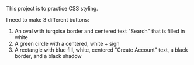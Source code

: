 This project is to practice CSS styling.

I need to make 3 different buttons:

1. An oval with turqoise border and centered text "Search" that is filled in white
2. A green circle with a centered, white + sign
3. A rectangle with blue fill, white, centered "Create Account" text, a black border, and a black shadow